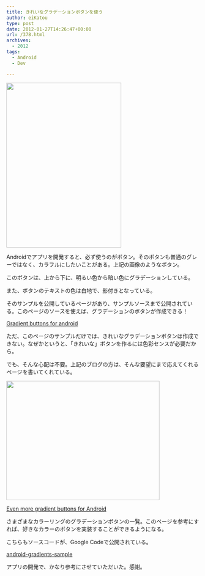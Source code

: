 ```yaml
---
title: きれいなグラデーションボタンを使う
author: eiKatou
type: post
date: 2012-01-27T14:26:47+00:00
url: /378.html
archives:
  - 2012
tags:
  - Android
  - Dev

---
```

[<img src="/blog/uploads/2012/01/20120127b.jpg" alt="" title="20120127b" width="300" height="431" class="alignnone size-full wp-image-380" srcset="/blog/uploads/2012/01/20120127b.jpg 300w, /blog/uploads/2012/01/20120127b-208x300.jpg 208w" sizes="(max-width: 300px) 100vw, 300px" />][1]

Androidでアプリを開発すると、必ず使うのがボタン。そのボタンも普通のグレーではなく、カラフルにしたいことがある。上記の画像のようなボタン。

このボタンは、上から下に、明るい色から暗い色にグラデーションしている。
  
また、ボタンのテキストの色は白地で、影付きとなっている。

<!--more-->

そのサンプルを公開しているページがあり、サンプルソースまで公開されている。このページのソースを使えば、グラデーションのボタンが作成できる！
  
[Gradient buttons for android][2]

ただ、このページのサンプルだけでは、きれいなグラデーションボタンは作成できない。なぜかというと、「きれいな」ボタンを作るには色彩センスが必要だから。
  
でも、そんな心配は不要。上記のブログの方は、そんな要望にまで応えてくれるページを書いてくれている。

[<img src="/blog/uploads/2012/01/20120127a.png" alt="" title="20120127a" width="400" height="312" class="alignnone size-full wp-image-379" srcset="/blog/uploads/2012/01/20120127a.png 400w, /blog/uploads/2012/01/20120127a-300x234.png 300w, /blog/uploads/2012/01/20120127a-384x300.png 384w" sizes="(max-width: 400px) 100vw, 400px" />][3]

[Even more gradient buttons for Android][4]

さまざまなカラーリングのグラデーションボタンの一覧。このページを参考にすれば、好きなカラーのボタンを実装することができるようになる。
  
こちらもソースコードが、Google Codeで公開されている。
  
[android-gradients-sample][5]

アプリの開発で、かなり参考にさせていただいた。感謝。

 [1]: /blog/uploads/2012/01/20120127b.jpg
 [2]: http://www.dibbus.com/2011/02/gradient-buttons-for-android/
 [3]: /blog/uploads/2012/01/20120127a.png
 [4]: http://www.dibbus.com/2011/08/even-more-gradient-buttons-for-android/
 [5]: http://code.google.com/p/android-gradients-sample/
